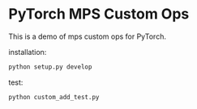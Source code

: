# PyTorch MPS Custom Ops

This is a demo of mps custom ops for PyTorch.

installation:

```bash
python setup.py develop
```

test:

```bash
python custom_add_test.py
```
